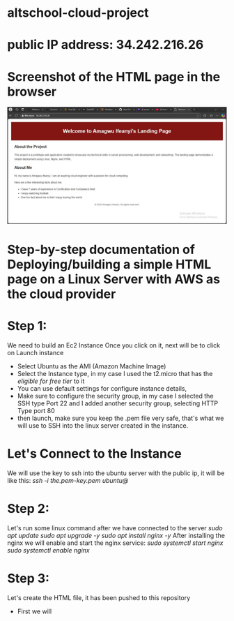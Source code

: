 # altschool-cloud-project

# public IP address: 34.242.216.26

# Screenshot of the HTML page in the browser

![image alt](https://github.com/Neduamagwu/AltSchoolCloudProject/blob/c42bacacff4927001cece6b5dbd9ba2f25619493/MyWebPage.JPG)

# Step-by-step documentation of Deploying/building a simple HTML page on a Linux Server with AWS as the cloud provider

# Step 1:
We need to build an Ec2 Instance
Once you click on it, next will be to click on Launch instance
- Select Ubuntu as the AMI (Amazon Machine Image) 
- Select the Instance type, in my case I used the t2.micro that has the *eligible for free tier* to it
- You can use default settings for configure instance details,
- Make sure to configure the security group, in my case I selected the SSH type Port 22 and I added another security group, selecting HTTP Type port 80
- then launch, make sure you keep the .pem file very safe, that's what we will use to SSH into the linux server created in the instance.

# Let's Connect to the Instance

We will use the key to ssh into the ubuntu server with the public ip, it will be like this:
*ssh -i the.pem-key.pem ubuntu@<public-ip>*

# Step 2:
Let's run some linux command after we have connected to the server
*sudo apt update
sudo apt upgrade -y
sudo apt install nginx -y*
After installing the nginx we will enable and start the nginx service:
*sudo systemctl start nginx
sudo systemctl enable nginx*

# Step 3:
Let's create the HTML file, it has been pushed to this repository
- First we will 
